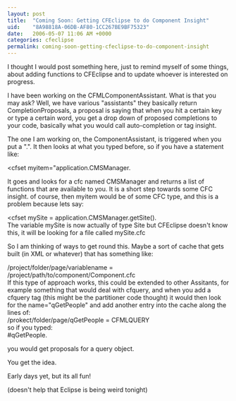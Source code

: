 ```yaml
---
layout: post
title:  "Coming Soon: Getting CFEclipse to do Component Insight"
uid:	"8A98818A-06DB-AF80-1CC267BE9BF75323"
date:   2006-05-07 11:06 AM +0000
categories: cfeclipse
permalink: coming-soon-getting-cfeclipse-to-do-component-insight
---
```

I thought I would post something here, just to remind myself of some things, about adding functions to CFEclipse and to update whoever is interested on progress.

I have been working on the CFMLComponentAssistant. What is that you may ask? Well, we have various "assistants" they basically return CompletionProposals, a proposal is saying that when you hit a certain key or type a certain word, you get a drop down of proposed completions to your code, basically what you would call auto-completion or tag insight.

 The one I am working on, the ComponentAssistant, is triggered when you put a ".". It then looks at what you typed before, so if you have a statement like:

<div class="code">&lt;cfset myitem="application.CMSManager.</div>

It goes and looks for a cfc named CMSManager and returns a list of functions that are available to you.
It is a short step towards some CFC insight. of course, then myitem would be of some CFC type, and this is a problem because lets say:

<div class="code">&lt;cfset mySite = application.CMSManager.getSite().</div>
The variable mySite is now actually of type Site but CFEclipse doesn't know this, it will be looking for a file called mySite.cfc

So I am thinking of ways to get round this. Maybe a sort of cache that gets built (in XML or whatever) that has something like:
<div class="code">/project/folder/page/variablename = /project/path/to/component/Component.cfc</div>
If this type of approach works, this could be extended to other Assitants, for example something that would deal with cfquery, and when you add a cfquery tag (this might be the partitioner code thought) it would then look for the name="qGetPeople" and add another entry into the cache along the lines of:
<div class="code">/prokect/folder/page/qGetPeople = CFMLQUERY</div>
so if you typed:

<div class="code">#qGetPeople.</div>

you would get proposals for a query object. 

You get the idea. 

Early days yet, but its all fun!

(doesn't help that Eclipse is being weird tonight)